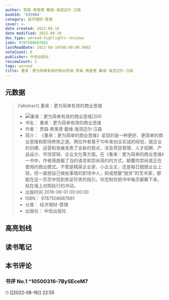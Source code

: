 ```yaml
---
author: 贾森·弗里德 戴维·海涅迈尔·汉森
bookId: '635904'
category: 经济理财-管理
cover: >-
date created: 2022-08-16
date modified: 2022-08-20
doc_type: weread-highlights-reviews
isbn: 9787508687681
lastReadDate: 2022-08-16T00:00:00.000Z
noteCount: 0
publisher: 中信出版社
reviewCount: 1
tags: weread
title: 重来：更为简单有效的商业思维-贾森·弗里德 戴维·海涅迈尔·汉森
---
```


## 元数据

> [!abstract] 重来：更为简单有效的商业思维
> - ![ 重来：更为简单有效的商业思维|200](https://wfqqreader-1252317822.image.myqcloud.com/cover/904/635904/t7_635904.jpg)
> - 书名： 重来：更为简单有效的商业思维
> - 作者： 贾森·弗里德 戴维·海涅迈尔·汉森
> - 简介： 《重来：更为简单的商业思维》呈现的是一种更好、更简单的商业思维和职场修炼之道。两位作者基于10年来创业实战的经验，就企业的创建、运营和发展发表了全新的观点，涉及项目管理、人才招聘、产品设计、市场营销、企业文化等方面。在《重来：更为简单的商业思维》一书中，作者用直截了当的语言和崇尚简约的方式，颠覆你崇尚或正在使用的商业模式。不管是精英企业家、小企业主，还是每日兢兢业业上班，但一直想自己做些事情的职场中人，抑或想要“脱贫”的艺术家，都能在这一页页中找到弥足珍贵的指引。你克制住把书中每页都撕下来，贴在墙上对照执行的冲动。
> - 出版时间 2018-06-01 00:00:00
> - ISBN： 9787508687681
> - 分类： 经济理财-管理
> - 出版社： 中信出版社

## 高亮划线

## 读书笔记

## 本书评论

### 书评 No.1 ^10500316-7BySEceM7

⏱ [[2022-08-16]] 22:55
